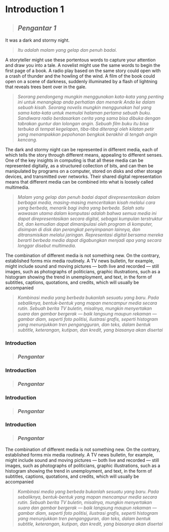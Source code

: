 # Introduction 1
> ## _Pengantar 1_
It was a dark and stormy night.
> _Itu adalah malam yang gelap dan penuh badai._

A storyteller might use these portentous words to capture your
attention and draw you into a tale. A novelist might use the same
words to begin the first page of a book. A radio play based on the
same story could open with a crash of thunder and the howling of
the wind. A film of the book could open on a scene of darkness,
suddenly illuminated by a flash of lightning that reveals trees bent
over in the gale.
> _Seorang pendongeng mungkin menggunakan kata-kata yang penting ini untuk menangkap anda
perhatian dan menarik Anda ke dalam sebuah kisah. Seorang novelis mungkin menggunakan hal yang sama
kata-kata untuk memulai halaman pertama sebuah buku. Sandiwara radio berdasarkan
cerita yang sama bisa dibuka dengan tabrakan guntur dan lolongan
angin. Sebuah film buku itu bisa terbuka di tempat kegelapan,
tiba-tiba diterangi oleh kilatan petir yang menampakkan pepohonan bengkok
berakhir di tengah angin kencang._

The dark and stormy night can be represented in different media,
each of which tells the story through different means, appealing to
different senses. One of the key insights in computing is that all
these media can be represented digitally, as a structured collection
of bits, and can then be manipulated by programs on a computer,
stored on disks and other storage devices, and transmitted over
networks. Their shared digital representation means that different
media can be combined into what is loosely called multimedia.

> _Malam yang gelap dan penuh badai dapat direpresentasikan dalam berbagai media,
masing-masing menceritakan kisah melalui cara yang berbeda, menarik bagi
indra yang berbeda. Salah satu wawasan utama dalam komputasi adalah bahwa semua
media ini dapat direpresentasikan secara digital, sebagai kumpulan terstruktur
bit, dan kemudian dapat dimanipulasi oleh program di komputer,
disimpan di disk dan perangkat penyimpanan lainnya, dan ditransmisikan melalui
jaringan. Representasi digital bersama mereka berarti berbeda
media dapat digabungkan menjadi apa yang secara longgar disebut multimedia._

The combination of different media is not something new. On
the contrary, established forms mix media routinely. A TV news
bulletin, for example, might include sound and moving pictures
— both live and recorded — still images, such as photographs of
politicians, graphic illustrations, such as a histogram showing the
trend in unemployment, and text, in the form of subtitles, captions, quotations, and credits, which will usually be accompanied
> _Kombinasi media yang berbeda bukanlah sesuatu yang baru. Pada
sebaliknya, bentuk-bentuk yang mapan mencampur media secara rutin. Sebuah berita TV
buletin, misalnya, mungkin menyertakan suara dan gambar bergerak
— baik langsung maupun rekaman — gambar diam, seperti foto
politisi, ilustrasi grafis, seperti histogram yang menunjukkan
tren pengangguran, dan teks, dalam bentuk subtitle, keterangan, kutipan, dan kredit, yang biasanya akan disertai_

### Introduction
> ### _Pengantar_


### Introduction
> ### _Pengantar_


### Introduction
> ### _Pengantar_


### Introduction
> ### _Pengantar_
The combination of different media is not something new. On
the contrary, established forms mix media routinely. A TV news
bulletin, for example, might include sound and moving pictures
— both live and recorded — still images, such as photographs of
politicians, graphic illustrations, such as a histogram showing the
trend in unemployment, and text, in the form of subtitles, captions, quotations, and credits, which will usually be accompanied
> _Kombinasi media yang berbeda bukanlah sesuatu yang baru. Pada
sebaliknya, bentuk-bentuk yang mapan mencampur media secara rutin. Sebuah berita TV
buletin, misalnya, mungkin menyertakan suara dan gambar bergerak
— baik langsung maupun rekaman — gambar diam, seperti foto
politisi, ilustrasi grafis, seperti histogram yang menunjukkan
tren pengangguran, dan teks, dalam bentuk subtitle, keterangan, kutipan, dan kredit, yang biasanya akan disertai_

